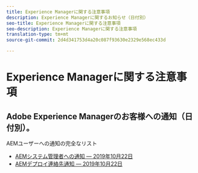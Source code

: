 ```yaml
---
title: Experience Managerに関する注意事項
description: Experience Managerに関するお知らせ（日付別）
seo-title: Experience Managerに関する注意事項
seo-description: Experience Managerに関する注意事項
translation-type: tm+mt
source-git-commit: 2d4d341753d4a20c087f93630e2329e568ec433d

---
```



# Experience Managerに関する注意事項

## Adobe Experience Managerのお客様への通知（日付別）。

AEMユーザーへの通知の完全なリスト

* [AEMシステム管理者への通知 — 2019年10月22日](aem-admin.md)
* [AEMデプロイ連絡先通知 — 2019年10月22日](aem-deploy.md)
